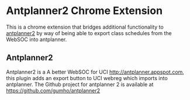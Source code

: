 # Antplanner2 Chrome Extension

This is a chrome extension that bridges additional functionality to <a href="https://github.com/gumho/antplanner2">antplanner2</a> by way of being able to export class schedules from the WebSOC into antplanner.

## Antplanner2 
Antplanner2 is a A better WebSOC for UCI http://antplanner.appspot.com, this plugin adds an export button to UCI webreg which imports into antplanner. 
The Github project for antplanner 2 is available at https://github.com/gumho/antplanner2
